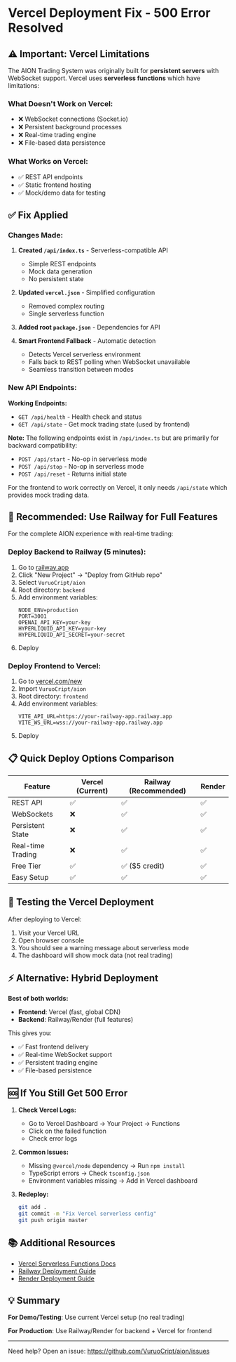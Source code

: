 # Vercel Deployment Fix - 500 Error Resolved

## ⚠️ Important: Vercel Limitations

The AION Trading System was originally built for **persistent servers** with WebSocket support. Vercel uses **serverless functions** which have limitations:

### What Doesn't Work on Vercel:
- ❌ WebSocket connections (Socket.io)
- ❌ Persistent background processes
- ❌ Real-time trading engine
- ❌ File-based data persistence

### What Works on Vercel:
- ✅ REST API endpoints
- ✅ Static frontend hosting
- ✅ Mock/demo data for testing

## ✅ Fix Applied

### Changes Made:

1. **Created `/api/index.ts`** - Serverless-compatible API
   - Simple REST endpoints
   - Mock data generation
   - No persistent state

2. **Updated `vercel.json`** - Simplified configuration
   - Removed complex routing
   - Single serverless function

3. **Added root `package.json`** - Dependencies for API

4. **Smart Frontend Fallback** - Automatic detection
   - Detects Vercel serverless environment
   - Falls back to REST polling when WebSocket unavailable
   - Seamless transition between modes

### New API Endpoints:

**Working Endpoints:**
- `GET /api/health` - Health check and status
- `GET /api/state` - Get mock trading state (used by frontend)

**Note:** The following endpoints exist in `/api/index.ts` but are primarily for backward compatibility:
- `POST /api/start` - No-op in serverless mode
- `POST /api/stop` - No-op in serverless mode
- `POST /api/reset` - Returns initial state

For the frontend to work correctly on Vercel, it only needs `/api/state` which provides mock trading data.

## 🚀 Recommended: Use Railway for Full Features

For the complete AION experience with real-time trading:

### Deploy Backend to Railway (5 minutes):

1. Go to [railway.app](https://railway.app)
2. Click "New Project" → "Deploy from GitHub repo"
3. Select `VuruoCript/aion`
4. Root directory: `backend`
5. Add environment variables:
   ```
   NODE_ENV=production
   PORT=3001
   OPENAI_API_KEY=your-key
   HYPERLIQUID_API_KEY=your-key
   HYPERLIQUID_API_SECRET=your-secret
   ```
6. Deploy

### Deploy Frontend to Vercel:

1. Go to [vercel.com/new](https://vercel.com/new)
2. Import `VuruoCript/aion`
3. Root directory: `frontend`
4. Add environment variables:
   ```
   VITE_API_URL=https://your-railway-app.railway.app
   VITE_WS_URL=wss://your-railway-app.railway.app
   ```
5. Deploy

## 📋 Quick Deploy Options Comparison

| Feature | Vercel (Current) | Railway (Recommended) | Render |
|---------|------------------|----------------------|---------|
| REST API | ✅ | ✅ | ✅ |
| WebSockets | ❌ | ✅ | ✅ |
| Persistent State | ❌ | ✅ | ✅ |
| Real-time Trading | ❌ | ✅ | ✅ |
| Free Tier | ✅ | ✅ ($5 credit) | ✅ |
| Easy Setup | ✅ | ✅ | ✅ |

## 🔧 Testing the Vercel Deployment

After deploying to Vercel:

1. Visit your Vercel URL
2. Open browser console
3. You should see a warning message about serverless mode
4. The dashboard will show mock data (not real trading)

## ⚡ Alternative: Hybrid Deployment

**Best of both worlds:**
- **Frontend**: Vercel (fast, global CDN)
- **Backend**: Railway/Render (full features)

This gives you:
- ✅ Fast frontend delivery
- ✅ Real-time WebSocket support
- ✅ Persistent trading engine
- ✅ File-based persistence

## 🆘 If You Still Get 500 Error

1. **Check Vercel Logs:**
   - Go to Vercel Dashboard → Your Project → Functions
   - Click on the failed function
   - Check error logs

2. **Common Issues:**
   - Missing `@vercel/node` dependency → Run `npm install`
   - TypeScript errors → Check `tsconfig.json`
   - Environment variables missing → Add in Vercel dashboard

3. **Redeploy:**
   ```bash
   git add .
   git commit -m "Fix Vercel serverless config"
   git push origin master
   ```

## 📚 Additional Resources

- [Vercel Serverless Functions Docs](https://vercel.com/docs/concepts/functions/serverless-functions)
- [Railway Deployment Guide](https://docs.railway.app/)
- [Render Deployment Guide](https://render.com/docs)

## 💡 Summary

**For Demo/Testing**: Use current Vercel setup (no real trading)

**For Production**: Use Railway/Render for backend + Vercel for frontend

---

Need help? Open an issue: https://github.com/VuruoCript/aion/issues
